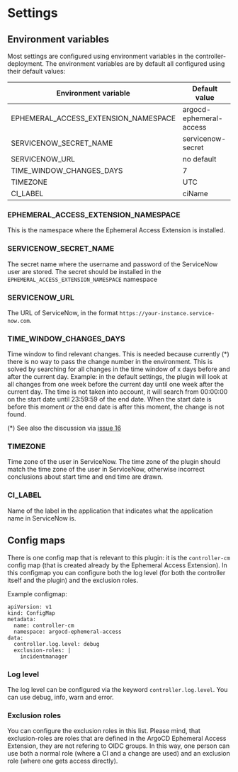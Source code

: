 # Settings

## Environment variables

Most settings are configured using environment variables in the
controller-deployment. The environment variables are by default all configured
using their default values:

| Environment variable                 | Default value           |
|--------------------------------------|-------------------------|
| EPHEMERAL_ACCESS_EXTENSION_NAMESPACE | argocd-ephemeral-access |
| SERVICENOW_SECRET_NAME               | servicenow-secret       |
| SERVICENOW_URL                       | no default              |
| TIME_WINDOW_CHANGES_DAYS             | 7                       |
| TIMEZONE                             | UTC                     |
| CI_LABEL                             | ciName                  |

### EPHEMERAL_ACCESS_EXTENSION_NAMESPACE

This is the namespace where the Ephemeral Access Extension is installed.

### SERVICENOW_SECRET_NAME

The secret name where the username and password of the ServiceNow user are
stored. The secret should be installed in the
`EPHEMERAL_ACCESS_EXTENSION_NAMESPACE` namespace

### SERVICENOW_URL

The URL of ServiceNow, in the format `https://your-instance.service-now.com`.

### TIME_WINDOW_CHANGES_DAYS

Time window to find relevant changes. This is needed because currently (*) there
is no way to pass the change number in the environment. This is solved by
searching for all changes in the time window of x days before and after the
current day. Example: in the default settings, the plugin will look at all
changes from one week before the current day until one week after the current
day. The time is not taken into account, it will search from 00:00:00 on the
start date until 23:59:59 of the end date. When the start date is before this
moment _or_ the end date is after this moment, the change is not found.

(*) See also the discussion via
[issue 16](https://github.com/FrederiqueRetsema/argocd-ephemeral-access-plugin-servicenow/issues/16)

### TIMEZONE

Time zone of the user in ServiceNow. The time zone of the plugin should match
the time zone of the user in ServiceNow, otherwise incorrect conclusions about
start time and end time are drawn.

### CI_LABEL

Name of the label in the application that indicates what the application name in
ServiceNow is.

## Config maps

There is one config map that is relevant to this plugin: it is the
`controller-cm` config map (that is created already by the Ephemeral Access
Extension). In this configmap you can configure both the log level (for both the
controller itself and the plugin) and the exclusion roles.

Example configmap:

```Manifest
apiVersion: v1
kind: ConfigMap
metadata:
  name: controller-cm
  namespace: argocd-ephemeral-access
data:
  controller.log.level: debug
  exclusion-roles: |
    incidentmanager
```

### Log level

The log level can be configured via the keyword `controller.log.level`. You can
use debug, info, warn and error.

### Exclusion roles

You can configure the exclusion roles in this list. Please mind, that
exclusion-roles are roles that are defined in the ArgoCD Ephemeral Access
Extension, they are not refering to OIDC groups. In this way, one person can use
both a normal role (where a CI and a change are used) and an exclusion role
(where one gets access directly).
